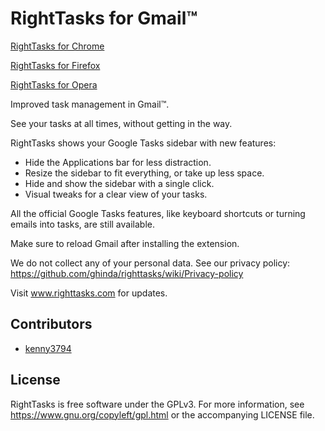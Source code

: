 # RightTasks for Gmail™

[RightTasks for Chrome](https://chrome.google.com/webstore/detail/right-tasks-for-gmail/hgniockidojcaaolfcbbkaaakbjdebpe)

[RightTasks for Firefox](https://addons.mozilla.org/en-US/firefox/addon/righttasks-for-gmail/)

[RightTasks for Opera](https://addons.opera.com/en/extensions/details/righttasks-for-gmailtm/)

Improved task management in Gmail™. 

See your tasks at all times, without getting in the way.

RightTasks shows your Google Tasks sidebar with new features:

* Hide the Applications bar for less distraction.
* Resize the sidebar to fit everything, or take up less space.
* Hide and show the sidebar with a single click.
* Visual tweaks for a clear view of your tasks.

All the official Google Tasks features, like keyboard shortcuts or turning emails into tasks, are still available.

Make sure to reload Gmail after installing the extension.

We do not collect any of your personal data. See our privacy policy:
https://github.com/ghinda/righttasks/wiki/Privacy-policy

Visit www.righttasks.com for updates.


## Contributors

* [kenny3794](https://github.com/kenny3794)


## License

RightTasks is free software under the GPLv3. For more
information, see <https://www.gnu.org/copyleft/gpl.html> or the accompanying LICENSE file.
